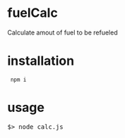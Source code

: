 # fuelCalc
Calculate amout of fuel to be refueled

# installation 

<code> npm i </code>


# usage

<pre>
$> node calc.js
</pre>
